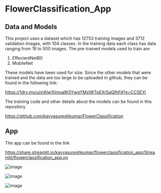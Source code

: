 # FlowerClassification_App

## Data and Models
This project uses a dataset which has 12753 training images and 3712 validation images, with 104 classes. In the training data each class has data ranging from 18 to 500 images. The pre-trained models used to train are

1. EffecientNetB0
2. MobileNet

These models have been used for size. Since the other models that were trained and the data are too large to be uploaded in github, they can be found in the following link: 

https://1drv.ms/u/s!Alw10moaW3YwgYMzjWTpEXr5aQfhFA?e=CCSEYi

The training code and other details about the models can be found in this repository

https://github.com/kavyasureshkumar/FlowerClassification

## App
The app can be found in the link

https://share.streamlit.io/kavyasureshkumar/flowerclassification_app/Streamlit/flowerclassification_app.py

![image](https://user-images.githubusercontent.com/76042437/135149177-d67bc269-8930-4c42-a854-31d5702d41db.png)



![image](https://user-images.githubusercontent.com/76042437/135149614-ee2f8a48-1935-4675-a7c1-a900282604b8.png)


![image](https://user-images.githubusercontent.com/76042437/135149624-3441bdbc-fb6e-4ac3-af17-f0ce21a612ab.png)

